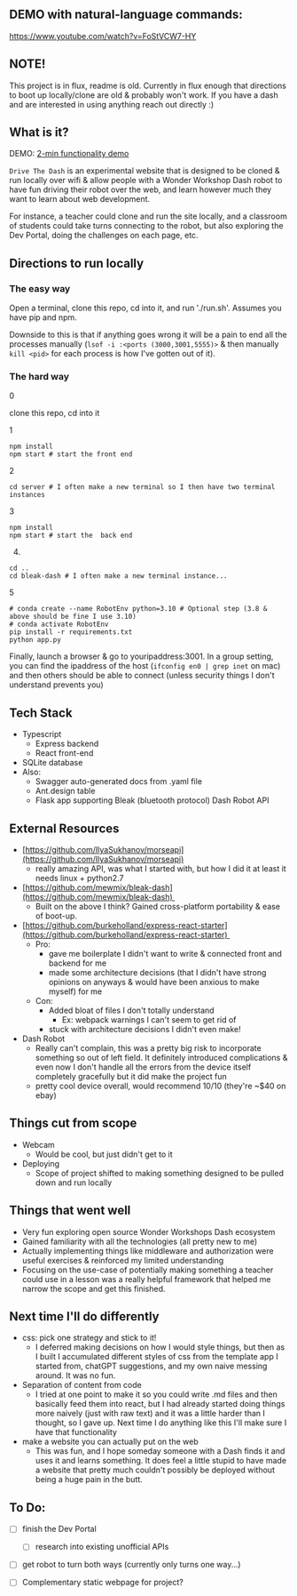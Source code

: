 
## DEMO with natural-language commands:
https://www.youtube.com/watch?v=FoStVCW7-HY


## NOTE!
This project is in flux, readme is old. Currently in flux enough that directions to boot up locally/clone are old & probably won't work. If you have a dash and are interested in using anything reach out directly :) 

## What is it?  
DEMO: [2-min functionality demo](https://youtu.be/4DF0minFRTY?si=VUnZnfDxk-GtGXOp)

`Drive The Dash` is an experimental website that is designed to be cloned & run locally over wifi & allow people with a Wonder Workshop Dash robot to have fun driving their robot over the web, and learn however much they want to learn about web development. 

For instance, a teacher could clone and run the site locally, and a classroom of students could take turns connecting to the robot, but also exploring the Dev Portal, doing the challenges on each page, etc. 

## Directions to run locally

### The easy way
Open a terminal, clone this repo, cd into it, and run './run.sh'. Assumes you have pip and npm. 

Downside to this is that if anything goes wrong it will be a pain to end all the processes manually (`lsof -i :<ports (3000,3001,5555)>` & then manually `kill <pid>` for each process is how I've gotten out of it).
### The hard way
0

clone this repo, cd into it


1
```
npm install
npm start # start the front end
```

2
```
cd server # I often make a new terminal so I then have two terminal instances
```
3
```
npm install
npm start # start the  back end
```

4.
```
cd ..
cd bleak-dash # I often make a new terminal instance...
```

5
```
# conda create --name RobotEnv python=3.10 # Optional step (3.8 & above should be fine I use 3.10)
# conda activate RobotEnv
pip install -r requirements.txt
python app.py
```

Finally, launch a browser & go to youripaddress:3001. In a group setting, you can find the ipaddress of the host (`ifconfig en0 | grep inet`
on mac) and then others should be able to connect (unless security things I don't understand prevents you)

## Tech Stack
- Typescript
    - Express backend
    - React front-end
- SQLite database
- Also:
	- Swagger auto-generated docs from .yaml file
	- Ant.design table
	- Flask app supporting Bleak (bluetooth protocol) Dash Robot API

## External Resources
- [https://github.com/IlyaSukhanov/morseapi](https://github.com/IlyaSukhanov/morseapi)
	- really amazing API, was what I started with, but how I did it at least it needs linux + python2.7
- [https://github.com/mewmix/bleak-dash](https://github.com/mewmix/bleak-dash) 
	- Built on the above I think? Gained cross-platform portability & ease of boot-up. 
- [https://github.com/burkeholland/express-react-starter](https://github.com/burkeholland/express-react-starter) 
	- Pro:
		- gave me boilerplate I didn't want to write & connected front and backend for me
		- made some architecture decisions (that I didn't have strong opinions on anyways & would have been anxious to make myself) for me 
	- Con: 
		- Added bloat of files I don't totally understand
			- Ex: webpack warnings I can't seem to get rid of
		- stuck with architecture decisions I didn't even make!
- Dash Robot
	- Really can't complain, this was a pretty big risk to incorporate something so out of left field. It definitely introduced complications & even now I don't handle all the errors from the device itself completely gracefully but it did make the project fun
	- pretty cool device overall, would recommend 10/10 (they're ~$40 on ebay)

## Things cut from scope
- Webcam
	- Would be cool, but just didn't get to it
- Deploying
	- Scope of project shifted to making something designed to be pulled down and run locally

## Things that went well
- Very fun exploring open source Wonder Workshops Dash ecosystem
- Gained familiarity with all the technologies (all pretty new to me)
- Actually implementing things like middleware and authorization were useful exercises & reinforced my limited understanding
- Focusing on the use-case of potentially making something a teacher could use in a lesson was a really helpful framework that helped me narrow the scope and get this finished. 

## Next time I'll do differently
- css: pick one strategy and stick to it! 
	- I deferred making decisions on how I would style things, but then as I built I accumulated different styles of css from the template app I started from, chatGPT suggestions, and my own naive messing around. It was no fun. 
- Separation of content from code
	- I tried at one point to make it so you could write .md files and then basically feed them into react, but I had already started doing things more naively (just with raw text) and it was a little harder than I thought, so I gave up. Next time I do anything like this I'll make sure I have that functionality
- make a website you can actually put on the web
	- This was fun, and I hope someday someone with a Dash finds it and uses it and learns something. It does feel a little stupid to have made a website that pretty much couldn't possibly be deployed without being a huge pain in the butt. 

## To Do:
- [ ] finish the Dev Portal
	- [ ] research into existing unofficial APIs 
- [ ] get robot to turn both ways (currently only turns one way...)
- [ ] Complementary static webpage for project?



